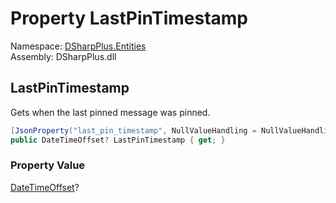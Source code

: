 # Property LastPinTimestamp

Namespace: [DSharpPlus.Entities](DSharpPlus.Entities.md)  
Assembly: DSharpPlus.dll

## <a id="DSharpPlus_Entities_DiscordChannel_LastPinTimestamp"></a>LastPinTimestamp

Gets when the last pinned message was pinned.

```csharp
[JsonProperty("last_pin_timestamp", NullValueHandling = NullValueHandling.Ignore)]
public DateTimeOffset? LastPinTimestamp { get; }
```

### Property Value

[DateTimeOffset](https://learn.microsoft.com/dotnet/api/system.datetimeoffset)?

